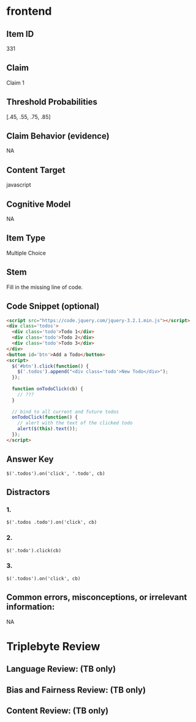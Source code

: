# frontend

## Item ID
331

## Claim
Claim 1

## Threshold Probabilities
[.45, .55, .75, .85]

## Claim Behavior (evidence)
NA

## Content Target
javascript

## Cognitive Model
NA

## Item Type
Multiple Choice

## Stem
Fill in the missing line of code.

## Code Snippet (optional)
```html
<script src="https://code.jquery.com/jquery-3.2.1.min.js"></script>
<div class='todos'>
  <div class='todo'>Todo 1</div>
  <div class='todo'>Todo 2</div>
  <div class='todo'>Todo 3</div>
</div>
<button id='btn'>Add a Todo</button>
<script>
  $('#btn').click(function() {
    $('.todos').append("<div class='todo'>New Todo</div>");
  });
  
  function onTodoClick(cb) {
    // ???
  }
  
  // bind to all current and future todos
  onTodoClick(function() {
    // alert with the text of the clicked todo
    alert($(this).text());
  });
</script>
```

## Answer Key
`$('.todos').on('click', '.todo', cb)`

## Distractors

### 1.
`$('.todos .todo').on('click', cb)`

### 2.
`$('.todo').click(cb)`

### 3.
`$('.todos').on('click', cb)`

## Common errors, misconceptions, or irrelevant information:
NA

# Triplebyte Review


## Language Review: (TB only)


## Bias and Fairness Review: (TB only)


## Content Review: (TB only)

